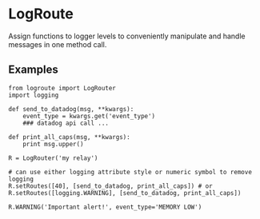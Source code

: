 # LogRoute
Assign functions to logger levels to conveniently manipulate and handle messages in one method call.

## Examples
```
from logroute import LogRouter
import logging

def send_to_datadog(msg, **kwargs):
    event_type = kwargs.get('event_type')
    ### datadog api call ...
  
def print_all_caps(msg, **kwargs):
    print msg.upper()

R = LogRouter('my relay')

# can use either logging attribute style or numeric symbol to remove logging
R.setRoutes([40], [send_to_datadog, print_all_caps]) # or R.setRoutes([logging.WARNING], [send_to_datadog, print_all_caps]) 

R.WARNING('Important alert!', event_type='MEMORY LOW')
```
